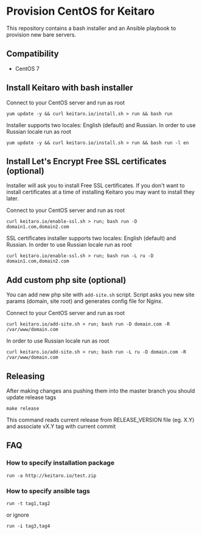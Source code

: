 # Provision CentOS for Keitaro

This repository contains a bash installer and an Ansible playbook to provision new bare servers.

## Compatibility
 - CentOS 7

## Install Keitaro with bash installer

Connect to your CentOS server and run as root

    yum update -y && curl keitaro.io/install.sh > run && bash run

Installer supports two locales: English (default) and Russian. In order to use Russian locale run as root

    yum update -y && curl keitaro.io/install.sh > run && bash run -l en

## Install Let's Encrypt Free SSL certificates (optional)

Installer will ask you to install Free SSL certificates. If you don't want to install certificates at a time of
installing Keitaro you may want to install they later.

Connect to your CentOS server and run as root

    curl keitaro.io/enable-ssl.sh > run; bash run -D domain1.com,domain2.com

SSL certificates installer supports two locales: English (default) and Russian. In order to use Russian locale
run as root

    curl keitaro.io/enable-ssl.sh > run; bash run -L ru -D domain1.com,domain2.com

## Add custom php site (optional)

You can add new php site with `add-site.sh` script. Script asks you new site params (domain, site root) and
generates config file for Nginx.

Connect to your CentOS server and run as root

    curl keitaro.io/add-site.sh > run; bash run -D domain.com -R /var/www/domain.com

In order to use Russian locale run as root

    curl keitaro.io/add-site.sh > run; bash run -L ru -D domain.com -R /var/www/domain.com

## Releasing 

After making changes ans pushing them into the master branch you should update release tags
   
    make release

This command reads current release from RELEASE_VERSION file (eg. X.Y) and associate vX.Y tag with current commit

## FAQ

### How to specify installation package

    run -a http://keitaro.io/test.zip


### How to specify ansible tags

    run -t tag1,tag2

or ignore

    run -i tag3,tag4


